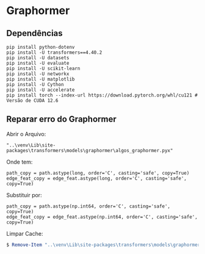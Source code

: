 # Graphormer

## Dependências

```
pip install python-dotenv
pip install -U transformers==4.40.2
pip install -U datasets 
pip install -U evaluate
pip install -U scikit-learn
pip install -U networkx
pip install -U matplotlib
pip install -U Cython
pip install -U accelerate
pip install torch --index-url https://download.pytorch.org/whl/cu121 # Versão de CUDA 12.6
```

## Reparar erro do Graphormer

Abrir o Arquivo:

    "..\venv\Lib\site-packages\transformers\models\graphormer\algos_graphormer.pyx"

Onde tem:

    path_copy = path.astype(long, order='C', casting='safe', copy=True)
    edge_feat_copy = edge_feat.astype(long, order='C', casting='safe', copy=True)

Substituir por:

    path_copy = path.astype(np.int64, order='C', casting='safe', copy=True)
   	edge_feat_copy = edge_feat.astype(np.int64, order='C', casting='safe', copy=True)

Limpar Cache:

```powershell
$ Remove-Item "..\venv\Lib\site-packages\transformers\models\graphormer\__pycache__" -Recurse -Force
```